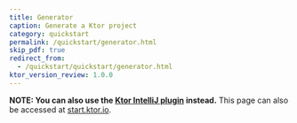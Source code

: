 ```yaml
---
title: Generator
caption: Generate a Ktor project 
category: quickstart
permalink: /quickstart/generator.html
skip_pdf: true
redirect_from:
  - /quickstart/quickstart/generator.html
ktor_version_review: 1.0.0
---
```


<!--<https://ktor.io/start>-->

**NOTE: You can also use the [Ktor IntelliJ plugin](/quickstart/quickstart/intellij-idea/plugin.html) instead.** This page can also be accessed at [start.ktor.io](https://start.ktor.io/).

<div id="generator_id"></div>

<script type="text/javascript">
window.addEventListener('popstate', function(event) {
    const iframe = document.getElementById('iframe_generator');
    if (iframe) {
        iframe.contentWindow.postMessage({type: "updateHash", value: window.location.hash}, "*")
    }
});
window.addEventListener('message', function(event) {
    if (event.data && event.data.type === "updateHash") {
        history.pushState({}, "", window.location.pathname + "#" + event.data.value.replace(/^#/, ''));
    }
});
document.getElementById('generator_id').innerHTML = '<iframe id="iframe_generator" src="{{ site.ktor_init_tools_url }}' + location.hash.replace(/"/g, '\\"') + '" style="border:1px solid #343a40;width:100%;height:574px;"></iframe>';
</script>
